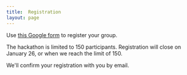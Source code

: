 ```yaml
---
title:  Registration
layout: page
---
```


Use [this Google form](https://docs.google.com/forms/d/e/1FAIpQLSez3UMGMmJIuEPUMiFeNhM3D4fxuNniq2_BHuvjKNt9WtBfFA/viewform) to register your group.

The hackathon is limited to 150 participants.  Registration will close on January 26, or when we reach the limit of 150.

We'll confirm your registration with you by email.
